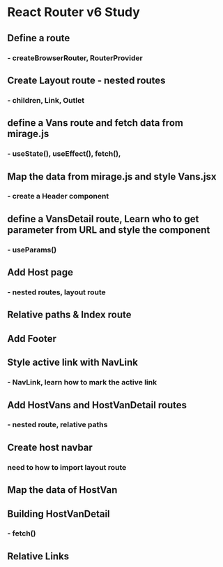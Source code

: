# React Router v6 Study

## Define a route

### - createBrowserRouter, RouterProvider

## Create Layout route - nested routes

### - children, Link, Outlet

## define a Vans route and fetch data from mirage.js

### - useState(), useEffect(), fetch(),

## Map the data from mirage.js and style Vans.jsx

### - create a Header component

## define a VansDetail route, Learn who to get parameter from URL and style the component

### - useParams()

## Add Host page

### - nested routes, layout route

## Relative paths & Index route

## Add Footer

## Style active link with NavLink

### - NavLink, learn how to mark the active link 

## Add HostVans and HostVanDetail routes 
### - nested route, relative paths 

## Create host navbar 
### need to how to import layout route 

## Map the data of HostVan 

## Building HostVanDetail
### - fetch() 

## Relative Links
